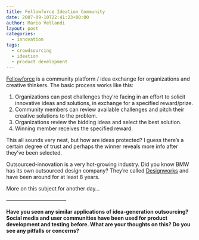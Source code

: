 ```yaml
---
title: Fellowforce Ideation Community
date: 2007-09-10T22:41:23+00:00
author: Mario Vellandi
layout: post
categories:
  - innovation
tags:
  - crowdsourcing
  - ideation
  - product development
---
```

[Fellowforce](http://www.fellowforce.com "Fellowforce open innovation and ideation community website") is a community platform / idea exchange for organizations and creative thinkers. The basic process works like this:

  1. Organizations can post challenges they&#8217;re facing in an effort to solicit innovative ideas and solutions, in exchange for a specified reward/prize.
  2. Community members can review available challenges and pitch their creative solutions to the problem.
  3. Organizations review the bidding ideas and select the best solution.
  4. Winning member receives the specified reward.

This all sounds very neat, but how are ideas protected? I guess there&#8217;s a certain degree of trust and perhaps the winner reveals more info after they&#8217;ve been selected.

Outsourced-innovation is a very hot-growing industry. Did you know BMW has its own outsourced design company? They&#8217;re called [Designworks](http://www.designworksusa.com/ "BMW Designworks USA website") and have been around for at least 8 years.

More on this subject for another day&#8230;

&#8212;&#8212;&#8212;&#8212;&#8212;&#8212;&#8212;&#8212;&#8212;&#8212;&#8212;&#8211;

**Have you seen any similar applications of idea-generation outsourcing? Social media and user communities have been used for product development and testing before. What are your thoughts on this? Do you see any pitfalls or concerns?**
